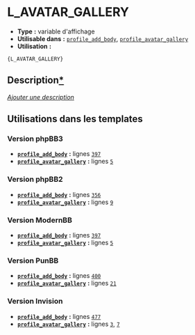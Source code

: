 # L_AVATAR_GALLERY
* __Type__ __:__ variable d'affichage
* __Utilisable dans__ __:__ [`profile_add_body`](../tpl/profile_add_body.md#readme), [`profile_avatar_gallery`](../tpl/profile_avatar_gallery.md#readme)
* __Utilisation__ __:__

```smarty
{L_AVATAR_GALLERY}
```

## Description[*](https://fa-tvars.appspot.com/var/L_AVATAR_GALLERY)
[*Ajouter une description*](https://fa-tvars.appspot.com/var/L_AVATAR_GALLERY)

## Utilisations dans les templates

### Version phpBB3
* __[`profile_add_body`](../tpl/profile_add_body.md#readme)__ __:__ lignes [`397`](../src/prosilver/profile_add_body.tpl#L397)
* __[`profile_avatar_gallery`](../tpl/profile_avatar_gallery.md#readme)__ __:__ lignes [`5`](../src/prosilver/profile_avatar_gallery.tpl#L5)

### Version phpBB2
* __[`profile_add_body`](../tpl/profile_add_body.md#readme)__ __:__ lignes [`356`](../src/subsilver/profile_add_body.tpl#L356)
* __[`profile_avatar_gallery`](../tpl/profile_avatar_gallery.md#readme)__ __:__ lignes [`9`](../src/subsilver/profile_avatar_gallery.tpl#L9)

### Version ModernBB
* __[`profile_add_body`](../tpl/profile_add_body.md#readme)__ __:__ lignes [`397`](../src/modernbb/profile_add_body.tpl#L397)
* __[`profile_avatar_gallery`](../tpl/profile_avatar_gallery.md#readme)__ __:__ lignes [`5`](../src/modernbb/profile_avatar_gallery.tpl#L5)

### Version PunBB
* __[`profile_add_body`](../tpl/profile_add_body.md#readme)__ __:__ lignes [`400`](../src/punbb/profile_add_body.tpl#L400)
* __[`profile_avatar_gallery`](../tpl/profile_avatar_gallery.md#readme)__ __:__ lignes [`21`](../src/punbb/profile_avatar_gallery.tpl#L21)

### Version Invision
* __[`profile_add_body`](../tpl/profile_add_body.md#readme)__ __:__ lignes [`477`](../src/invision/profile_add_body.tpl#L477)
* __[`profile_avatar_gallery`](../tpl/profile_avatar_gallery.md#readme)__ __:__ lignes [`3`](../src/invision/profile_avatar_gallery.tpl#L3), [`7`](../src/invision/profile_avatar_gallery.tpl#L7)

